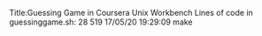 Title:Guessing Game in Coursera Unix Workbench
Lines of code in guessinggame.sh:
28
  519  17/05/20 19:29:09 make
